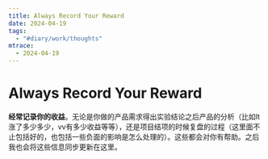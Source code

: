 ```yaml
---
title: Always Record Your Reward
date: 2024-04-19
tags:
  - "#diary/work/thoughts"
mtrace:
  - 2024-04-19
---
```


# Always Record Your Reward

**经常记录你的收益**。无论是你做的产品需求得出实验结论之后产品的分析（比如lt涨了多少多少，vv有多少收益等等），还是项目结项的时候复盘的过程（这里面不止包括好的，也包括一些负面的影响是怎么处理的）。这些都会对你有帮助。之后我也会将这些信息同步更新在这里。